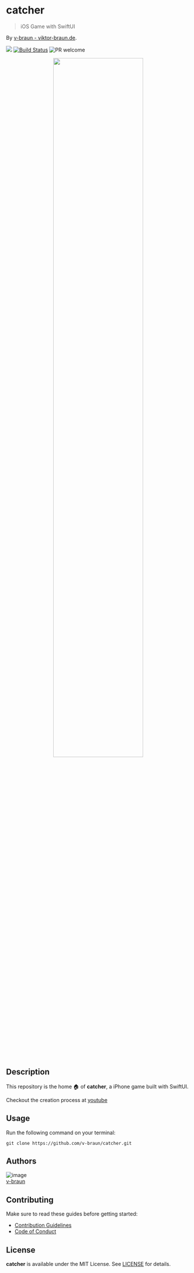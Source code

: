# catcher
> iOS Game with SwiftUI

By [v-braun - viktor-braun.de](https://viktor-braun.de).

[![](https://img.shields.io/github/license/v-braun/catcher.svg?style=flat-square)](https://github.com/v-braun/catcher/blob/master/LICENSE)
[![Build Status](https://img.shields.io/travis/v-braun/catcher.svg?style=flat-square)](https://travis-ci.org/v-braun/catcher)
![PR welcome](https://img.shields.io/badge/PR-welcome-green.svg?style=flat-square)


<p align="center">
<a href="https://youtu.be/E-iOBThxIAk">
<img width="70%" src="https://img.youtube.com/vi/E-iOBThxIAk/0.jpg" />
</a>
</p>



## Description
This repository is the home 🏠 of **catcher**, a iPhone game built with SwiftUI. 

Checkout the creation process at [youtube](https://youtu.be/E-iOBThxIAk)



## Usage

Run the following command on your terminal:

```
git clone https://github.com/v-braun/catcher.git
```



## Authors

![image](https://avatars3.githubusercontent.com/u/4738210?v=3&amp;s=50)  
[v-braun](https://github.com/v-braun/)



## Contributing

Make sure to read these guides before getting started:
- [Contribution Guidelines](https://github.com/v-braun/catcher/blob/master/CONTRIBUTING.md)
- [Code of Conduct](https://github.com/v-braun/catcher/blob/master/CODE_OF_CONDUCT.md)

## License
**catcher** is available under the MIT License. See [LICENSE](https://github.com/v-braun/catcher/blob/master/LICENSE) for details.
